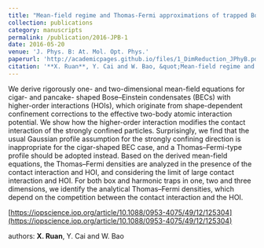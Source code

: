 ```yaml
---
title: "Mean-field regime and Thomas-Fermi approximations of trapped Bose-Einstein condensates with higher order interactions in one and two dimensions"
collection: publications
category: manuscripts
permalink: /publication/2016-JPB-1
date: 2016-05-20
venue: 'J. Phys. B: At. Mol. Opt. Phys.'
paperurl: 'http://academicpages.github.io/files/1_DimReduction_JPhyB.pdf'
citation: '**X. Ruan**, Y. Cai and W. Bao, &quot;Mean-field regime and Thomas-Fermi approximations of trapped Bose-Einstein condensates with higher order interactions in one and two dimensions&quot;, <i>J. Phys. B: At. Mol. Opt. Phys.</i>, 49(2016), 125304.'
---
```


We derive rigorously one- and two-dimensional mean-field equations for cigar- and pancake- shaped Bose–Einstein condensates (BECs) with higher-order interactions (HOIs), which originate from shape-dependent confinement corrections to the effective two-body atomic interaction potential. We show how the higher-order interaction modifies the contact interaction of the strongly confined particles. Surprisingly, we find that the usual Gaussian profile assumption for the strongly confining direction is inappropriate for the cigar-shaped BEC case, and a Thomas–Fermi-type profile should be adopted instead. Based on the derived mean-field equations, the Thomas–Fermi densities are analyzed in the presence of the contact interaction and HOI, and considering the limit of large contact interaction and HOI. For both box and harmonic traps in one, two and three dimensions, we identify the analytical Thomas–Fermi densities, which depend on the competition between the contact interaction and the HOI. 

[https://iopscience.iop.org/article/10.1088/0953-4075/49/12/125304](https://iopscience.iop.org/article/10.1088/0953-4075/49/12/125304)

authors: **X. Ruan**, Y. Cai and W. Bao

